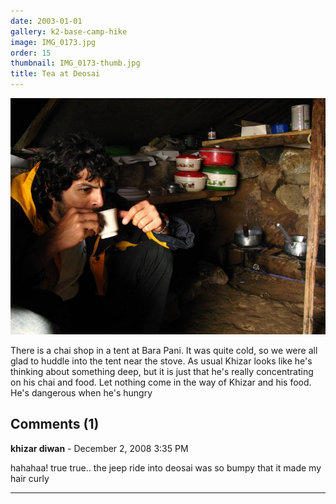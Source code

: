 ```yaml
---
date: 2003-01-01
gallery: k2-base-camp-hike
image: IMG_0173.jpg
order: 15
thumbnail: IMG_0173-thumb.jpg
title: Tea at Deosai
---
```


![Tea at Deosai](./IMG_0173.jpg)

There is a chai shop in a tent at Bara Pani. It was quite cold, so we were all glad to huddle into the tent near the stove. As usual Khizar looks like he's thinking about something deep, but it is just that he's really concentrating on his chai and food. Let nothing come in the way of Khizar and his food. He's dangerous when he's hungry

<div id="comments">

## Comments (1)

**khizar diwan** - December  2, 2008  3:35 PM

hahahaa! true true.. the jeep ride into deosai was so bumpy that it made my hair curly

---

</div>